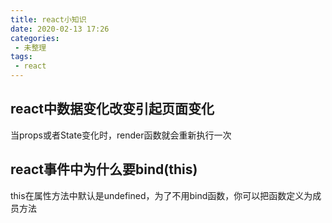 ```yaml
---
title: react小知识
date: 2020-02-13 17:26
categories: 
 - 未整理
tags: 
 - react
---
```


<!-- more -->

## react中数据变化改变引起页面变化

当props或者State变化时，render函数就会重新执行一次

## react事件中为什么要bind(this)

this在属性方法中默认是undefined，为了不用bind函数，你可以把函数定义为成员方法


